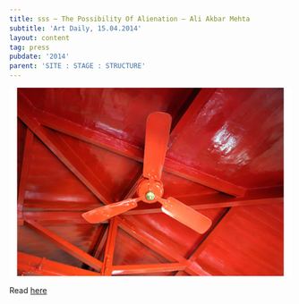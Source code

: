 ```yaml
---
title: sss ~ The Possibility Of Alienation – Ali Akbar Mehta
subtitle: 'Art Daily, 15.04.2014'
layout: content
tag: press
pubdate: '2014'
parent: 'SITE : STAGE : STRUCTURE'
---
```

![](/assets/img/ali-akbar-mehta_the-possibility-of-alienation_press.jpg)

Read [here](http://artdaily.com/news/72160/solo-exhibition-of-works-by-Ali-Akbar-Mehta-opens-at-Clark-House-Bombay#.WvmVEMi-nMV)
